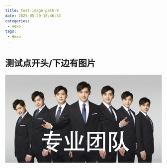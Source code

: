 ```yaml
---
title: test-image-path-9
date: 2025-05-29 10:46:33
categories: 
 - Hexo
tags: 
 - Hexo
---
```


# 测试点开头/下边有图片







![image-20250529135842178](../test-image-path-6/image1.jpg)


